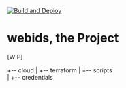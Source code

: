 [![Build and Deploy](https://github.com/dodopontocom/webids/actions/workflows/webids.yml/badge.svg)](https://github.com/dodopontocom/webids/actions/workflows/webids.yml)
# webids, the Project

[WIP]

+-- cloud
| +-- terraform
| +-- scripts  
| +-- credentials  
